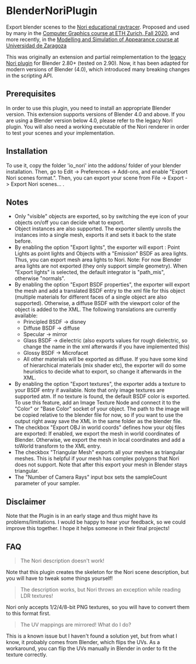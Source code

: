 # BlenderNoriPlugin
Export blender scenes to the [Nori educational raytracer](https://github.com/wjakob/nori). Proposed and used by many in the [Computer Graphics course at ETH Zurich, Fall 2020](https://cgl.ethz.ch/teaching/cg20/home.php), and more recently, in the [Modelling and Simulation of Appearance course at Universidad de Zaragoza](http://webdiis.unizar.es/~amunoz/es/render_cgr.html)

This was originally an extension and partial reimplementation to the [legacy Nori plugin](https://github.com/wjakob/nori/tree/master/ext/plugin) for Blender 2.80+ (tested on 2.90). Now, it has been adapted for modern versions of Blender (4.0), which introduced many breaking changes in the scripting API.

## Prerequisites

In order to use this plugin, you need to install an appropriate Blender version. This extension supports versions of Blender 4.0 and above. If you are using a Blender version below 4.0, please refer to the legacy Nori plugin. You will also need a working executable of the Nori renderer in order to test your scenes and your implementation.

## Installation
To use it, copy the folder 'io_nori' into the addons/ folder of your blender installation. Then, go to Edit -> Preferences -> Add-ons, and enable "Export Nori scenes format.". Then, you can export your scene from File -> Export -> Export Nori scenes... .

## Notes

- Only "visible" objects are exported, so by switching the eye icon of your objects on/off you can decide what to export.
- Object instances are also supported. The exporter silently unrolls the instances into a single mesh, exports it and sets it back to the state before.
- By enabling the option "Export lights", the exporter will export : Point Lights as point lights and Objects with a "Emission" BSDF as area lights. Thus, you can export mesh area lights to Nori. Note: For now Blender area lights are not exported (they only support simple geometry). When "Export lights" is selected, the default integrator is "path_mis", otherwise "normals".
- By enabling the option "Export BSDF properties", the exporter will export the mesh and add a translated BSDF entry to the xml file for this object (multiple materials for different faces of a single object are also supported). Otherwise, a diffuse BSDF with the viewport color of the object is added to the XML. The following translations are currently available:
    - Principled BSDF -> disney
    - Diffuse BSDF -> diffuse
    - Specular -> mirror
    - Glass BSDF -> dielectric (also exports values for rough dielectric, so change the name in the xml afterwards if you have implemented this)
    - Glossy BSDF -> Microfacet
    - All other materials will be exported as diffuse. If you have some kind of hierarchical materials (mix shader etc), the exporter will do some heuristics to decide what to export, so change it afterwards in the XML.
- By enabling the option "Export textures", the exporter adds a texture to your BSDF entry if available. Note that only image textures are supported atm. If no texture is found, the default BSDF color is exported. To use this feature, add an Image Texture Node and connect it to the "Color" or "Base Color" socket of your object. The path to the image will be copied relative to the blender file for now, so if you want to use the output right away save the XML in the same folder as the blender file.
- The checkbox "Export OBJ in world coords" defines how your obj files are exported: If enabled, we export the mesh in world coordinates of Blender. Otherwise, we export the mesh in local coordinates and add a toWorld transform to the XML entry.
- The checkbox "Triangular Mesh" exports all your meshes as triangular meshes. This is helpful if your mesh has complex polygons that Nori does not support. Note that after this export your mesh in Blender stays triangular.
- The "Number of Camera Rays" input box sets the sampleCount parameter of your sampler.

## Disclaimer
Note that the Plugin is in an early stage and thus might have its problems/limitations. I would be happy to hear your feedback, so we could improve this together. I hope it helps someone in their final projects!

## FAQ
> The Nori description doesn't work!

Note that this plugin creates the skeleton for the Nori scene description, but you will have to tweak some things yourself!

> The description works, but Nori throws an exception while reading LDR textures!

Nori only accepts 1/2/4/8-bit PNG textures, so you will have to convert them to this format first.

> The UV mappings are mirrored! What do I do?

This is a known issue but I haven't found a solution yet, but from what I know, it probably comes from Blender, which flips the UVs. As a workaround, you can flip the UVs manually in Blender in order to fit the texture correctly.
